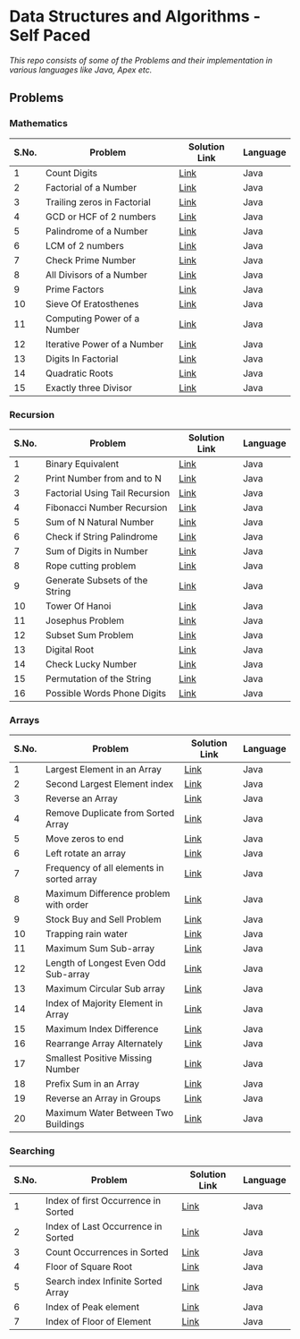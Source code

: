 # Data Structures and Algorithms - Self Paced

*This repo consists of some of the Problems and their implementation in various languages like Java, Apex etc.* 
## Problems
### Mathematics
S.No. | Problem | Solution Link | Language 
 ------------ | ------------ | ------------- | ----------- 
1 | Count Digits | [Link](https://github.com/drupadpreenja-code/GFG/blob/main/DSA-Self-Paced/DSA-Solutions/CountDigits.java) | Java
2 | Factorial of a Number | [Link](https://github.com/drupadpreenja-code/GFG/blob/main/DSA-Self-Paced/DSA-Solutions/FactorialNumber.java) | Java
3 | Trailing zeros in Factorial | [Link](https://github.com/drupadpreenja-code/GFG/blob/main/DSA-Self-Paced/DSA-Solutions/TrailingZerosFactorial.java) | Java
4 | GCD or HCF of 2 numbers | [Link](https://github.com/drupadpreenja-code/GFG/blob/main/DSA-Self-Paced/DSA-Solutions/GreatestCommonDivisor.java) | Java
5 | Palindrome of a Number | [Link](https://github.com/drupadpreenja-code/GFG/blob/main/DSA-Self-Paced/DSA-Solutions/PalindromeNumbers.java) | Java
6 | LCM of 2 numbers | [Link](https://github.com/drupadpreenja-code/GFG/blob/main/DSA-Self-Paced/DSA-Solutions/LCMofTwoNumbers.java) | Java
7 | Check Prime Number | [Link](https://github.com/drupadpreenja-code/GFG/blob/main/DSA-Self-Paced/DSA-Solutions/CheckForPrime.java) | Java
8 | All Divisors of a Number | [Link](https://github.com/drupadpreenja-code/GFG/blob/main/DSA-Self-Paced/DSA-Solutions/AllDivisorsAscending.java) | Java
9 | Prime Factors | [Link](https://github.com/drupadpreenja-code/GFG/blob/main/DSA-Self-Paced/DSA-Solutions/PrintPrimeFactors.java) | Java
10 | Sieve Of Eratosthenes | [Link](https://github.com/drupadpreenja-code/GFG/blob/main/DSA-Self-Paced/DSA-Solutions/SieveOfEratosthenes.java) | Java
11 | Computing Power of a Number | [Link](https://github.com/drupadpreenja-code/GFG/blob/main/DSA-Self-Paced/DSA-Solutions/ComputingPower.java) | Java
12 | Iterative Power of a Number | [Link](https://github.com/drupadpreenja-code/GFG/blob/main/DSA-Self-Paced/DSA-Solutions/IterativePower.java) | Java
13 | Digits In Factorial | [Link](https://github.com/drupadpreenja-code/GFG/blob/main/DSA-Self-Paced/DSA-Solutions/DigitsInFactorial.java) | Java
14 | Quadratic Roots | [Link](https://github.com/drupadpreenja-code/GFG/blob/main/DSA-Self-Paced/DSA-Solutions/QuadraticRoots.java) | Java
15 | Exactly three Divisor | [Link](https://github.com/drupadpreenja-code/GFG/blob/main/DSA-Self-Paced/DSA-Solutions/Exactly3Divisor.java) | Java

### Recursion
S.No. | Problem | Solution Link | Language 
 ------------ | ------------ | ------------- | ----------- 
1 | Binary Equivalent | [Link](https://github.com/drupadpreenja-code/GFG/blob/main/DSA-Self-Paced/DSA-Solutions/BinaryEquivalentOfNumber.java) | Java
2 | Print Number from and to N | [Link](https://github.com/drupadpreenja-code/GFG/blob/main/DSA-Self-Paced/DSA-Solutions/PrintToN.java) | Java
3 | Factorial Using Tail Recursion | [Link](https://github.com/drupadpreenja-code/GFG/blob/main/DSA-Self-Paced/DSA-Solutions/FactorialTailRecursion.java) | Java
4 | Fibonacci Number Recursion | [Link](https://github.com/drupadpreenja-code/GFG/blob/main/DSA-Self-Paced/DSA-Solutions/FibonacciNumberRecursion.java) | Java
5 | Sum of N Natural Number | [Link](https://github.com/drupadpreenja-code/GFG/blob/main/DSA-Self-Paced/DSA-Solutions/SumOfNaturalNumber.java) | Java
6 | Check if String Palindrome | [Link](https://github.com/drupadpreenja-code/GFG/blob/main/DSA-Self-Paced/DSA-Solutions/PalindromeString.java) | Java
7 | Sum of Digits in Number | [Link](https://github.com/drupadpreenja-code/GFG/blob/main/DSA-Self-Paced/DSA-Solutions/SumOfDigits.java) | Java
8 | Rope cutting problem | [Link](https://github.com/drupadpreenja-code/GFG/blob/main/DSA-Self-Paced/DSA-Solutions/RopeCuttingProblem.java) | Java
9 | Generate Subsets of the String | [Link](https://github.com/drupadpreenja-code/GFG/blob/main/DSA-Self-Paced/DSA-Solutions/GenerateSubsets.java) | Java
10 | Tower Of Hanoi | [Link](https://github.com/drupadpreenja-code/GFG/blob/main/DSA-Self-Paced/DSA-Solutions/TowerOfHanoi.java) | Java
11 | Josephus Problem | [Link](https://github.com/drupadpreenja-code/GFG/blob/main/DSA-Self-Paced/DSA-Solutions/JosephusProblem.java) | Java
12 | Subset Sum Problem | [Link](https://github.com/drupadpreenja-code/GFG/blob/main/DSA-Self-Paced/DSA-Solutions/SubsetSumProblem.java) | Java
13 | Digital Root | [Link](https://github.com/drupadpreenja-code/GFG/blob/main/DSA-Self-Paced/DSA-Solutions/DigitalRoot.java) | Java
14 | Check Lucky Number | [Link](https://github.com/drupadpreenja-code/GFG/blob/main/DSA-Self-Paced/DSA-Solutions/LuckyNumber.java) | Java
15 | Permutation of the String | [Link](https://github.com/drupadpreenja-code/GFG/blob/main/DSA-Self-Paced/DSA-Solutions/PermutationOfString.java) | Java
16 | Possible Words Phone Digits | [Link](https://github.com/drupadpreenja-code/GFG/blob/main/DSA-Self-Paced/DSA-Solutions/PossibleWordsPhone.java) | Java

### Arrays
S.No. | Problem | Solution Link | Language 
 ------------ | ------------ | ------------- | ----------- 
1 | Largest Element in an Array | [Link](https://github.com/drupadpreenja-code/GFG/blob/main/DSA-Self-Paced/DSA-Solutions/LargestElementIndexArray.java) | Java
2 | Second Largest Element index | [Link](https://github.com/drupadpreenja-code/GFG/blob/main/DSA-Self-Paced/DSA-Solutions/SecondLargestElement.java) | Java
3 | Reverse an Array | [Link](https://github.com/drupadpreenja-code/GFG/blob/main/DSA-Self-Paced/DSA-Solutions/ReverseAnArray.java) | Java
4 | Remove Duplicate from Sorted Array | [Link](https://github.com/drupadpreenja-code/GFG/blob/main/DSA-Self-Paced/DSA-Solutions/RemoveDuplicateElements.java) | Java
5 | Move zeros to end | [Link](https://github.com/drupadpreenja-code/GFG/blob/main/DSA-Self-Paced/DSA-Solutions/MoveZerosToEnd.java) | Java
6 | Left rotate an array | [Link](https://github.com/drupadpreenja-code/GFG/blob/main/DSA-Self-Paced/DSA-Solutions/LeftRotateArray.java) | Java
7 | Frequency of all elements in sorted array | [Link](https://github.com/drupadpreenja-code/GFG/blob/main/DSA-Self-Paced/DSA-Solutions/FrequecyOfAllElements.java) | Java
8 | Maximum Difference problem with order | [Link](https://github.com/drupadpreenja-code/GFG/blob/main/DSA-Self-Paced/DSA-Solutions/MaximumDifference.java) | Java
9 | Stock Buy and Sell Problem | [Link](https://github.com/drupadpreenja-code/GFG/blob/main/DSA-Self-Paced/DSA-Solutions/StockBuySellProblem.java) | Java
10 | Trapping rain water | [Link](https://github.com/drupadpreenja-code/GFG/blob/main/DSA-Self-Paced/DSA-Solutions/TrappingRailWater.java) | Java
11 | Maximum Sum Sub-array | [Link](https://github.com/drupadpreenja-code/GFG/blob/main/DSA-Self-Paced/DSA-Solutions/MaximumSumSubarray.java) | Java
12 | Length of Longest Even Odd Sub-array | [Link](https://github.com/drupadpreenja-code/GFG/blob/main/DSA-Self-Paced/DSA-Solutions/LengthOfLongestEvenOddSubarray.java) | Java
13 | Maximum Circular Sub array | [Link](https://github.com/drupadpreenja-code/GFG/blob/main/DSA-Self-Paced/DSA-Solutions/MaximumCircularSubarray.java) | Java
14 | Index of Majority Element in Array | [Link](https://github.com/drupadpreenja-code/GFG/blob/main/DSA-Self-Paced/DSA-Solutions/MajorityElement.java) | Java
15 | Maximum Index Difference | [Link](https://github.com/drupadpreenja-code/GFG/blob/main/DSA-Self-Paced/DSA-Solutions/MaximumIndexDifference.java) | Java
16 | Rearrange Array Alternately | [Link](https://github.com/drupadpreenja-code/GFG/blob/main/DSA-Self-Paced/DSA-Solutions/RearrangeArrayAlternately.java) | Java
17 | Smallest Positive Missing Number | [Link](https://github.com/drupadpreenja-code/GFG/blob/main/DSA-Self-Paced/DSA-Solutions/SmallestPositiveMissingNumber.java) | Java
18 | Prefix Sum in an Array | [Link](https://github.com/drupadpreenja-code/GFG/blob/main/DSA-Self-Paced/DSA-Solutions/PrefixSum.java) | Java
19 | Reverse an Array in Groups | [Link](https://github.com/drupadpreenja-code/GFG/blob/main/DSA-Self-Paced/DSA-Solutions/ReverseInGroups.java) | Java
20 | Maximum Water Between Two Buildings | [Link](https://github.com/drupadpreenja-code/GFG/blob/main/DSA-Self-Paced/DSA-Solutions/MaximumWaterBetweenBuildings.java) | Java

### Searching
S.No. | Problem | Solution Link | Language 
 ------------ | ------------ | ------------- | ----------- 
1 | Index of first Occurrence in Sorted | [Link](https://github.com/drupadpreenja-code/GFG/blob/main/DSA-Self-Paced/DSA-Solutions/IndexOfFirstOccurrence.java) | Java
2 | Index of Last Occurrence in Sorted | [Link](https://github.com/drupadpreenja-code/GFG/blob/main/DSA-Self-Paced/DSA-Solutions/IndexOfLastOccurrence.java) | Java
3 | Count Occurrences in Sorted | [Link](https://github.com/drupadpreenja-code/GFG/blob/main/DSA-Self-Paced/DSA-Solutions/CountOccurrencesInSorted.java) | Java
4 | Floor of Square Root | [Link](https://github.com/drupadpreenja-code/GFG/blob/main/DSA-Self-Paced/DSA-Solutions/SquareRootBinarySearch.java) | Java
5 | Search index Infinite Sorted Array | [Link](https://github.com/drupadpreenja-code/GFG/blob/main/DSA-Self-Paced/DSA-Solutions/SearchInfiniteSorted.java) | Java
6 | Index of Peak element | [Link](https://github.com/drupadpreenja-code/GFG/blob/main/DSA-Self-Paced/DSA-Solutions/PeakElement.java) | Java
7 | Index of Floor of Element | [Link](https://github.com/drupadpreenja-code/GFG/blob/main/DSA-Self-Paced/DSA-Solutions/FloorInSortedArray.java) | Java